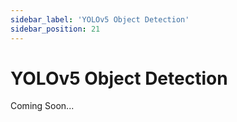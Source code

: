 ```yaml
---
sidebar_label: 'YOLOv5 Object Detection'
sidebar_position: 21
---
```


# YOLOv5 Object Detection

Coming Soon...
